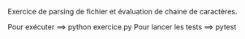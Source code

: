 Exercice de parsing de fichier et évaluation de chaine de caractères.

Pour exécuter ==> python exercice.py
Pour lancer les tests ==> pytest